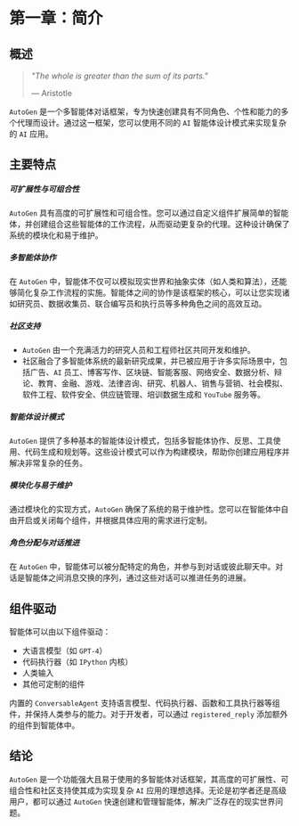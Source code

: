# 第一章：简介



## 概述

>*"The whole is greater than the sum of its parts."*
>
>— Aristotle

`AutoGen` 是一个多智能体对话框架，专为快速创建具有不同角色、个性和能力的多个代理而设计。通过这一框架，您可以使用不同的 `AI` 智能体设计模式来实现复杂的 `AI` 应用。



## 主要特点

##### 可扩展性与可组合性

`AutoGen` 具有高度的可扩展性和可组合性。您可以通过自定义组件扩展简单的智能体，并创建组合这些智能体的工作流程，从而驱动更复杂的代理。这种设计确保了系统的模块化和易于维护。

##### 多智能体协作

在 `AutoGen` 中，智能体不仅可以模拟现实世界和抽象实体（如人类和算法），还能够简化复杂工作流程的实施。智能体之间的协作是该框架的核心，可以让您实现诸如研究员、数据收集员、联合编写员和执行员等多种角色之间的高效互动。

##### 社区支持

- `AutoGen` 由一个充满活力的研究人员和工程师社区共同开发和维护。
- 社区融合了多智能体系统的最新研究成果，并已被应用于许多实际场景中，包括广告、`AI` 员工、博客写作、区块链、智能客服、网络安全、数据分析、辩论、教育、金融、游戏、法律咨询、研究、机器人、销售与营销、社会模拟、软件工程、软件安全、供应链管理、培训数据生成和 `YouTube` 服务等。

##### 智能体设计模式

`AutoGen` 提供了多种基本的智能体设计模式，包括多智能体协作、反思、工具使用、代码生成和规划等。这些设计模式可以作为构建模块，帮助你创建应用程序并解决非常复杂的任务。

##### 模块化与易于维护

通过模块化的实现方式，`AutoGen` 确保了系统的易于维护性。您可以在智能体中自由开启或关闭每个组件，并根据具体应用的需求进行定制。

##### 角色分配与对话推进

在 `AutoGen` 中，智能体可以被分配特定的角色，并参与到对话或彼此聊天中。对话是智能体之间消息交换的序列，通过这些对话可以推进任务的进展。



## 组件驱动

智能体可以由以下组件驱动：

- 大语言模型（如 `GPT-4`）
- 代码执行器（如 `IPython` 内核）
- 人类输入
- 其他可定制的组件

内置的 `ConversableAgent` 支持语言模型、代码执行器、函数和工具执行器等组件，并保持人类参与的能力。对于开发者，可以通过 `registered_reply` 添加额外的组件到智能体中。



## 结论

`AutoGen` 是一个功能强大且易于使用的多智能体对话框架，其高度的可扩展性、可组合性和社区支持使其成为实现复杂 `AI` 应用的理想选择。无论是初学者还是高级用户，都可以通过 `AutoGen` 快速创建和管理智能体，解决广泛存在的现实世界问题。
